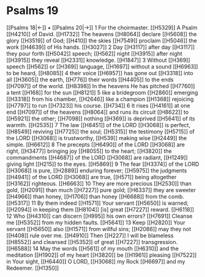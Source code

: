 # Psalms 19
[[Psalms 18|←]] • [[Psalms 20|→]]
1 For the choirmaster. [[H5329]] A Psalm [[H4210]] of David. [[H1732]] The heavens [[H8064]] declare [[H5608]] the glory [[H3519]] of God; [[H410]] the skies [[H7549]] proclaim [[H5046]] the work [[H4639]] of His hands. [[H3027]] 
2 Day [[H3117]] after day [[H3117]] they pour forth [[H5042]] speech; [[H562]] night [[H3915]] after night [[H3915]] they reveal [[H2331]] knowledge. [[H1847]] 
3 Without [[H369]] speech [[H562]] or [[H369]] language, [[H1697]] without a sound [[H6963]] to be heard, [[H8085]] 
4 their voice [[H6957]] has gone out [[H3318]] into all [[H3605]] the earth, [[H776]] their words [[H4405]] to the ends [[H7097]] of the world. [[H8398]] In the heavens He has pitched [[H7760]] a tent [[H168]] for the sun [[H8121]] 
5 like a bridegroom [[H2860]] emerging [[H3318]] from his chamber, [[H2646]] like a champion [[H1368]] rejoicing [[H7797]] to run [[H7323]] his course. [[H734]] 
6 It rises [[H4161]] at one end [[H7097]] of the heavens [[H8064]] and runs its circuit [[H8622]] to [[H5921]] the other; [[H7098]] nothing [[H369]] is deprived [[H5641]] of its warmth. [[H2535]] 
7 The law [[H8451]] of the LORD [[H3068]] is perfect, [[H8549]] reviving [[H7725]] the soul; [[H5315]] the testimony [[H5715]] of the LORD [[H3068]] is trustworthy, [[H539]] making wise [[H2449]] the simple. [[H6612]] 
8 The precepts [[H6490]] of the LORD [[H3068]] are right, [[H3477]] bringing joy [[H8055]] to the heart; [[H3820]] the commandments [[H4687]] of the LORD [[H3068]] are radiant, [[H1249]] giving light [[H215]] to the eyes. [[H5869]] 
9 The fear [[H3374]] of the LORD [[H3068]] is pure, [[H2889]] enduring forever; [[H5975]] the judgments [[H4941]] of the LORD [[H3068]] are true, [[H571]] being altogether [[H3162]] righteous. [[H6663]] 
10 They are more precious [[H2530]] than gold, [[H2091]] than much [[H7227]] pure gold; [[H6337]] they are sweeter [[H4966]] than honey, [[H1706]] than honey [[H6688]] from the comb. [[H5317]] 
11 By them indeed [[H1571]] Your servant [[H5650]] is warned; [[H2094]] in  keeping them [[H8104]] [is] great [[H7227]] reward. [[H6118]] 
12 Who [[H4310]] can discern [[H995]] his own errors? [[H7691]] Cleanse me [[H5352]] from my hidden faults. [[H5641]] 
13 Keep [[H2820]] Your servant [[H5650]] also [[H1571]] from willful sins; [[H2086]] may they not [[H408]] rule over me. [[H4910]] Then [[H227]] I will be blameless [[H8552]] and cleansed [[H5352]] of great [[H7227]] transgression. [[H6588]] 
14 May the words [[H561]] of my mouth [[H6310]] and the meditation [[H1902]] of my heart [[H3820]] be [[H1961]] pleasing [[H7522]] in Your sight, [[H6440]] O LORD, [[H3068]] my Rock [[H6697]] and my Redeemer. [[H1350]] 
